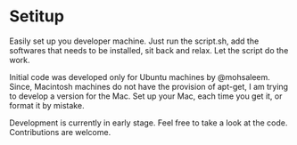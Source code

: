 # Setitup

Easily set up you developer machine.
Just run the script.sh, add the softwares that needs to be installed, sit back and relax. Let the script do the work.

Initial code was developed only for Ubuntu machines by @mohsaleem. Since, Macintosh machines do not have the provision of apt-get, I am trying to develop a version for the Mac. Set up your Mac, each time you get it, or format it by mistake. 

Development is currently in early stage. Feel free to take a look at the code. Contributions are welcome.

